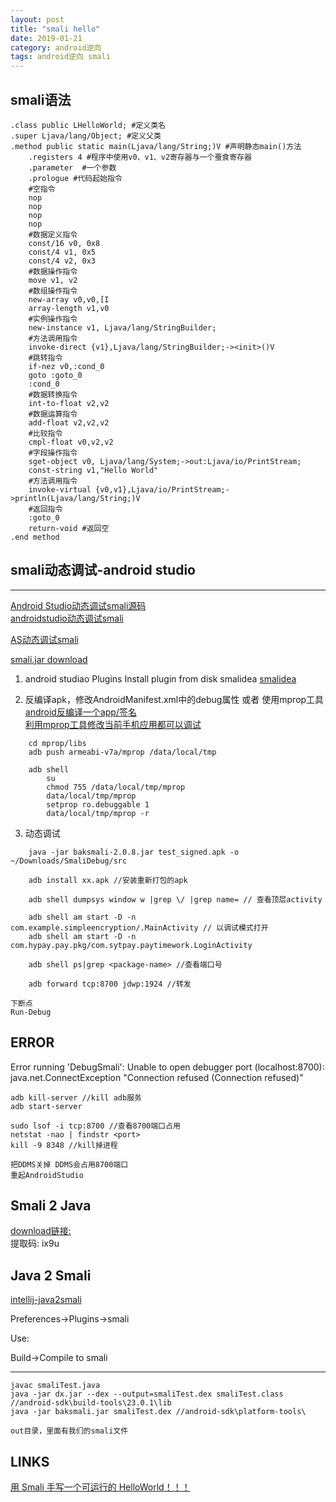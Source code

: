 ```yaml
---
layout: post
title: "smali hello"
date: 2019-01-21
category: android逆向
tags: android逆向 smali
---
```


## smali语法

	.class public LHelloWorld; #定义类名
	.super Ljava/lang/Object; #定义父类
	.method public static main(Ljava/lang/String;)V #声明静态main()方法
		.registers 4 #程序中使用v0、v1、v2寄存器与一个蚕食寄存器
		.parameter	#一个参数
		.prologue #代码起始指令
		#空指令
		nop
		nop
		nop
		nop
		#数据定义指令
		const/16 v0, 0x8
		const/4 v1, 0x5
		const/4 v2, 0x3
		#数据操作指令
		move v1, v2
		#数组操作指令
		new-array v0,v0,[I
		array-length v1,v0
		#实例操作指令
		new-instance v1, Ljava/lang/StringBuilder;
		#方法调用指令
		invoke-direct {v1},Ljava/lang/StringBuilder;-><init>()V
		#跳转指令
		if-nez v0,:cond_0
		goto :goto_0
		:cond_0
		#数据转换指令
		int-to-float v2,v2
		#数据运算指令
		add-float v2,v2,v2
		#比较指令
		cmpl-float v0,v2,v2
		#字段操作指令
		sget-object v0, Ljava/lang/System;->out:Ljava/io/PrintStream;
		const-string v1,"Hello World"
		#方法调用指令
		invoke-virtual {v0,v1},Ljava/io/PrintStream;->println(Ljava/lang/String;)V
		#返回指令
		:goto_0
		return-void #返回空
	.end method


## smali动态调试-android studio

---

[Android Studio动态调试smali源码](https://blog.csdn.net/hp910315/article/details/52790740)  
[androidstudio动态调试smali](https://blog.csdn.net/shengerjianku/article/details/76511898)  

[AS动态调试smali](https://blog.csdn.net/hujiuding/article/details/79057705)  

[smali.jar download](https://bitbucket.org/JesusFreke/smali/downloads/)  

01. android studiao  Plugins Install plugin from disk  smalidea
	[smalidea](https://bitbucket.org/JesusFreke/smali/downloads/smalidea-0.05.zip)  

02. 反编译apk，修改AndroidManifest.xml中的debug属性 或者 使用mprop工具
	[android反编译一个app/签名](https://tea9.xyz/2019/01/07/android_reverse_app.html)  
	[利用mprop工具修改当前手机应用都可以调试](https://www.jianshu.com/p/e540f34cec07)  

```
	cd mprop/libs
	adb push armeabi-v7a/mprop /data/local/tmp

	adb shell
		su
		chmod 755 /data/local/tmp/mprop  
		data/local/tmp/mprop
		setprop ro.debuggable 1
		data/local/tmp/mprop -r
```

03. 动态调试

```
	java -jar baksmali-2.0.8.jar test_signed.apk -o ~/Downloads/SmaliDebug/src

	adb install xx.apk //安装重新打包的apk

	adb shell dumpsys window w |grep \/ |grep name= // 查看顶层activity

	adb shell am start -D -n com.example.simpleencryption/.MainActivity // 以调试模式打开
	adb shell am start -D -n com.hypay.pay.pkg/com.sytpay.paytimework.LoginActivity

	adb shell ps|grep <package-name> //查看端口号

	adb forward tcp:8700 jdwp:1924 //转发

下断点
Run-Debug
```

## ERROR

Error running 'DebugSmali': Unable to open debugger port (localhost:8700): java.net.ConnectException "Connection refused (Connection refused)"  

	adb kill-server //kill adb服务
	adb start-server

	sudo lsof -i tcp:8700 //查看8700端口占用
	netstat -nao | findstr <port>
	kill -9 8348 //kill掉进程

	把DDMS关掉 DDMS会占用8700端口
	重起AndroidStudio

## Smali 2 Java
[download链接: ](https://pan.baidu.com/s/1kh8qJOypIo_1Lse-AazmRg)   
提取码: ix9u 

## Java 2 Smali

[intellij-java2smali](https://github.com/ollide/intellij-java2smali)  

Preferences->Plugins->smali

Use:

Build->Compile to smali

---

	javac smaliTest.java
	java -jar dx.jar --dex --output=smaliTest.dex smaliTest.class //android-sdk\build-tools\23.0.1\lib
	java -jar baksmali.jar smaliTest.dex //android-sdk\platform-tools\

	out目录，里面有我们的smali文件


## LINKS
[用 Smali 手写一个可运行的 HelloWorld！！！](https://www.cnblogs.com/plokmju/p/7742759.html)  
